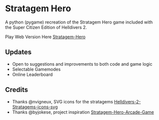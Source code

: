 # Stratagem Hero

A python (pygame) recreation of the Stratagem Hero game included with the Super Citizen Edition of Helldivers 2.

Play Web Version Here [Stratagem-Hero](https://https://theoriseconcepts.github.io/Stratagem-Hero/index.html)

## Updates

- Open to suggestions and improvements to both code and game logic
- Selectable Gamemodes
- Online Leaderboard

## Credits

- Thanks @nvigneux, SVG icons for the stratagems [Helldivers-2-Stratagems-icons-svg](https://github.com/nvigneux/Helldivers-2-Stratagems-icons-svg)
- Thanks @byjokese, project inspiration [Stratagem-Hero-Arcade-Game](https://github.com/byjokese/stratagem-hero)
